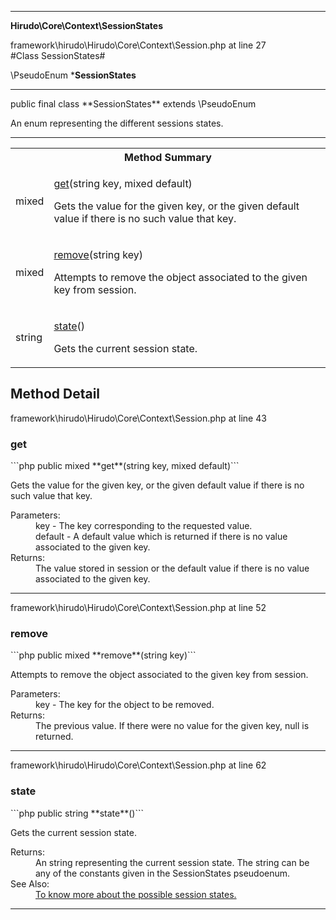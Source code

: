 - - -

**Hirudo\Core\Context\SessionStates**
<div class="location">framework\hirudo\Hirudo\Core\Context\Session.php at line 27</div>
#Class SessionStates#

\PseudoEnum
***SessionStates**


- - -

<p class="signature">public final  class **SessionStates**
extends \PseudoEnum

</p>

<div class="comment" id="overview_description"><p>An enum representing the different sessions states.</p></div>

- - -

<table id="summary_method">
<tr><th colspan="2">Method Summary</th></tr>
<tr>
<td class="type"> mixed</td>
<td class="description"><p class="name"><a href="#get">get</a>(string key, mixed default)</p><p class="description">Gets the value for the given key, or the given default value if there is no such
value that key.</p></td>
</tr>
<tr>
<td class="type"> mixed</td>
<td class="description"><p class="name"><a href="#remove">remove</a>(string key)</p><p class="description">Attempts to remove the object associated to the given key from session.</p></td>
</tr>
<tr>
<td class="type"> string</td>
<td class="description"><p class="name"><a href="#state">state</a>()</p><p class="description">Gets the current session state.</p></td>
</tr>
</table>

<h2 id="detail_method">Method Detail</h2>
<div class="location">framework\hirudo\Hirudo\Core\Context\Session.php at line 43</div>
<h3 id="get()">get</h3>
```php
public  mixed **get**(string key, mixed default)```
<div class="details">
<p>Gets the value for the given key, or the given default value if there is no such
value that key.</p><dl>
<dt>Parameters:</dt>
<dd>key - The key corresponding to the requested value.</dd>
<dd>default - A default value which is returned if there is no value associated to the given key.</dd>
<dt>Returns:</dt>
<dd>The value stored in session or the default value if there is no value associated to the given key.</dd>
</dl>
</div>

- - -

<div class="location">framework\hirudo\Hirudo\Core\Context\Session.php at line 52</div>
<h3 id="remove()">remove</h3>
```php
public  mixed **remove**(string key)```
<div class="details">
<p>Attempts to remove the object associated to the given key from session.</p><dl>
<dt>Parameters:</dt>
<dd>key - The key for the object to be removed.</dd>
<dt>Returns:</dt>
<dd>The previous value. If there were no value for the given key, null is returned.</dd>
</dl>
</div>

- - -

<div class="location">framework\hirudo\Hirudo\Core\Context\Session.php at line 62</div>
<h3 id="state()">state</h3>
```php
public  string **state**()```
<div class="details">
<p>Gets the current session state.</p><dl>
<dt>Returns:</dt>
<dd>An string representing the current session state. The string can be any of the constants given in the SessionStates pseudoenum.</dd>
<dt>See Also:</dt>
<dd><a href="../../../hirudo/core/context/sessionstates.html">To know more about the possible session states.</a></dd>
</dl>
</div>

- - -

